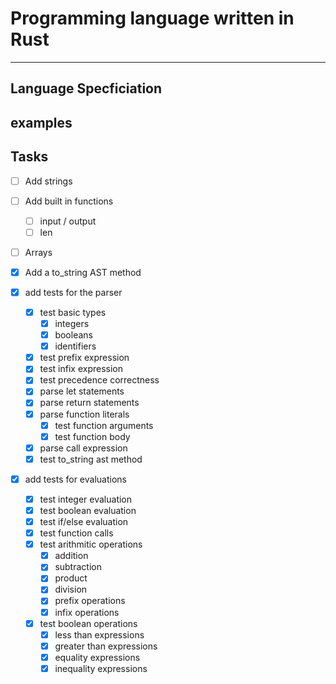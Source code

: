 # Programming language written in Rust
---
## Language Specficiation
## examples
## Tasks
- [ ] Add strings
- [ ] Add built in functions
  - [ ] input / output 
  - [ ] len 
- [ ] Arrays
- [x] Add a to_string AST method 

- [x] add tests for the  parser
  - [x] test basic types
    - [x] integers
    - [x] booleans
    - [x] identifiers
  - [x] test prefix expression
  - [x] test infix expression
  - [x] test precedence correctness
  - [x] parse let statements
  - [x] parse return statements
  - [x] parse function literals
    - [x] test function arguments
    - [x] test function body
  - [x] parse call expression
  - [x] test to_string ast method

- [x] add tests for evaluations
  - [x] test integer evaluation
  - [x] test boolean evaluation
  - [x] test if/else evaluation
  - [x] test function calls 
  - [x] test arithmitic operations
    - [x] addition
    - [x] subtraction
    - [x] product
    - [x] division
    - [x] prefix operations
    - [x] infix operations
  - [x] test boolean operations
    - [x] less than expressions
    - [x] greater than expressions
    - [x] equality expressions
    - [x] inequality expressions
